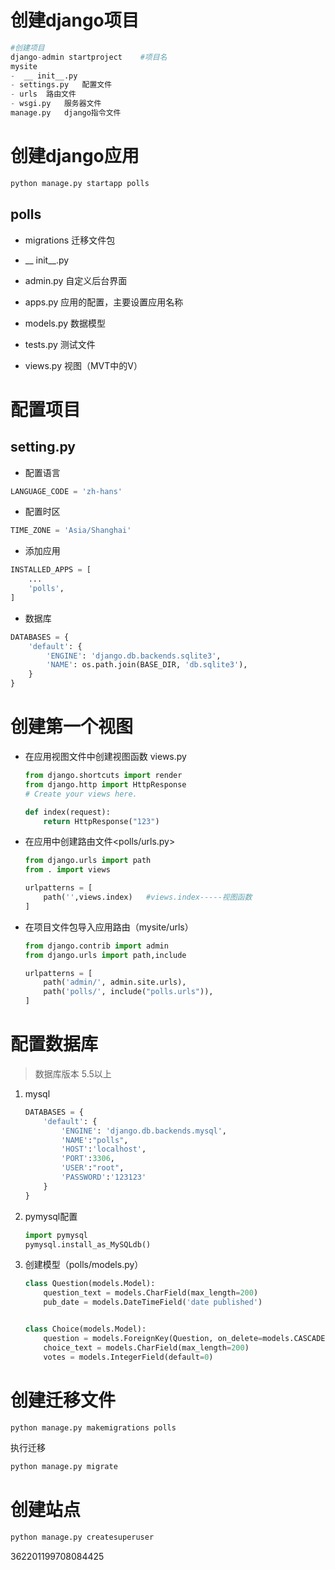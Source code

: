 # 创建django项目

```python
#创建项目
django-admin startproject    #项目名
mysite
-  __ init__.py
- settings.py   配置文件
- urls  路由文件
- wsgi.py   服务器文件
manage.py   django指令文件
```

# 创建django应用

```python
python manage.py startapp polls
```

## polls

- migrations  迁移文件包

- __ init__.py
- admin.py   自定义后台界面
- apps.py      应用的配置，主要设置应用名称
- models.py  数据模型
- tests.py   测试文件
- views.py   视图（MVT中的V）

# 配置项目

## setting.py

- 配置语言

```python
LANGUAGE_CODE = 'zh-hans'
```

- 配置时区

```python
TIME_ZONE = 'Asia/Shanghai'
```

- 添加应用

```python
INSTALLED_APPS = [
    ...
    'polls',
]
```

- 数据库

```python
DATABASES = {
    'default': {
        'ENGINE': 'django.db.backends.sqlite3',
        'NAME': os.path.join(BASE_DIR, 'db.sqlite3'),
    }
}
```

# 创建第一个视图

- 在应用视图文件中创建视图函数  views.py

  ```python
  from django.shortcuts import render
  from django.http import HttpResponse
  # Create your views here.
  
  def index(request):
      return HttpResponse("123")
  ```

- 在应用中创建路由文件<polls/urls.py>

  ```python
  from django.urls import path
  from . import views
  
  urlpatterns = [
      path('',views.index)   #views.index-----视图函数
  ]
  ```

- 在项目文件包导入应用路由（mysite/urls）

  ```python
  from django.contrib import admin
  from django.urls import path,include
  
  urlpatterns = [
      path('admin/', admin.site.urls),
      path('polls/', include("polls.urls")),
  ]
  ```

# 配置数据库

> 数据库版本  5.5以上

1. mysql

   ```python
   DATABASES = {
       'default': {
           'ENGINE': 'django.db.backends.mysql',
           'NAME':"polls",
           'HOST':'localhost',
           'PORT':3306,
           'USER':"root",
           'PASSWORD':'123123'
       }
   }
   ```

2. pymysql配置

   ```python
   import pymysql
   pymysql.install_as_MySQLdb()
   ```

3. 创建模型（polls/models.py）

   ```python
   class Question(models.Model):
       question_text = models.CharField(max_length=200)
       pub_date = models.DateTimeField('date published')
   
   
   class Choice(models.Model):
       question = models.ForeignKey(Question, on_delete=models.CASCADE)
       choice_text = models.CharField(max_length=200)
       votes = models.IntegerField(default=0)
   ```

# 创建迁移文件

```python
python manage.py makemigrations polls
```

执行迁移

```python
python manage.py migrate
```

# 创建站点

```python
python manage.py createsuperuser
```



362201199708084425 
